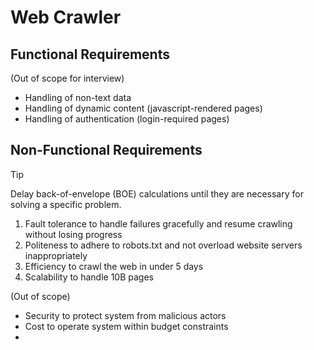 # Web Crawler

## Functional Requirements 
(Out of scope for interview)
- Handling of non-text data
- Handling of dynamic content (javascript-rendered pages)
- Handling of authentication (login-required pages)

## Non-Functional Requirements 

>[!tip]
> Delay back-of-envelope (BOE) calculations until they are necessary for solving a specific problem.
>

1. Fault tolerance to handle failures gracefully and resume crawling without losing progress 
2. Politeness to adhere to robots.txt and not overload website servers inappropriately
3. Efficiency to crawl the web in under 5 days
4. Scalability to handle 10B pages

(Out of scope)
 - Security to protect system from malicious actors
 - Cost to operate system within budget constraints
 - 